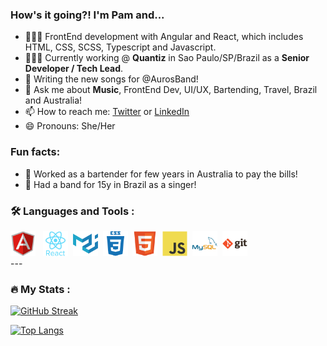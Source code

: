 ### How's it going?! I'm Pam and...

- 👩🏻‍💻 FrontEnd development with Angular and React, which includes HTML, CSS, SCSS, Typescript and Javascript.
- 👩🏻‍💻 Currently working @ **Quantiz** in Sao Paulo/SP/Brazil as a **Senior Developer / Tech Lead**.
- 🎤 Writing the new songs for @AurosBand!
- 💬 Ask me about **Music**, FrontEnd Dev, UI/UX, Bartending, Travel, Brazil and Australia!
- 📫 How to reach me: [Twitter](https://twitter.com/pamgaiguer) or [LinkedIn](https://www.linkedin.com/in/pamellagaiguer/)
- 😄 Pronouns: She/Her
<!-- - 🤔 I’m looking for help with ... -->


### Fun facts: 
- 🍹 Worked as a bartender for few years in Australia to pay the bills! 
- 🎤 Had a band for 15y in Brazil as a singer!
 

### :hammer_and_wrench: Languages and Tools :
<div>
  <img src="https://github.com/devicons/devicon/blob/master/icons/angularjs/angularjs-original.svg" title="Angular alt="Angular" width="40" height="40"> &nbsp;
  <img src="https://github.com/devicons/devicon/blob/master/icons/react/react-original-wordmark.svg" title="React" alt="React" width="40" height="40"/>&nbsp;
  <img src="https://github.com/devicons/devicon/blob/master/icons/materialui/materialui-original.svg" title="Material UI" alt="Material UI" width="40" height="40"/>&nbsp;
<!--   <img src="https://github.com/devicons/devicon/blob/master/icons/flutter/flutter-original.svg" title="Flutter" alt="Flutter" width="40" height="40"/>&nbsp; -->
<!--   <img src="https://github.com/devicons/devicon/blob/master/icons/redux/redux-original.svg" title="Redux" alt="Redux " width="40" height="40"/>&nbsp; -->
  <img src="https://github.com/devicons/devicon/blob/master/icons/css3/css3-plain-wordmark.svg"  title="CSS3" alt="CSS" width="40" height="40"/>&nbsp;
  <img src="https://github.com/devicons/devicon/blob/master/icons/html5/html5-original.svg" title="HTML5" alt="HTML" width="40" height="40"/>&nbsp;
  <img src="https://github.com/devicons/devicon/blob/master/icons/javascript/javascript-original.svg" title="JavaScript" alt="JavaScript" width="40" height="40"/>&nbsp;
<!--   <img src="https://github.com/devicons/devicon/blob/master/icons/firebase/firebase-plain-wordmark.svg" title="Firebase" alt="Firebase" width="40" height="40"/>&nbsp; -->
<!--   <img src="https://github.com/devicons/devicon/blob/master/icons/gatsby/gatsby-original.svg" title="Gatsby"  alt="Gatsby" width="40" height="40"/>&nbsp; -->
  <img src="https://github.com/devicons/devicon/blob/master/icons/mysql/mysql-original-wordmark.svg" title="MySQL"  alt="MySQL" width="40" height="40"/>&nbsp;
<!--   <img src="https://github.com/devicons/devicon/blob/master/icons/nodejs/nodejs-original-wordmark.svg" title="NodeJS" alt="NodeJS" width="40" height="40"/>&nbsp; -->
<!--   <img src="https://github.com/devicons/devicon/blob/master/icons/amazonwebservices/amazonwebservices-plain-wordmark.svg" title="AWS" alt="AWS" width="40" height="40"/>&nbsp; -->
  <img src="https://github.com/devicons/devicon/blob/master/icons/git/git-original-wordmark.svg" title="Git" **alt="Git" width="40" height="40"/>
</div>
---

### :fire: My Stats :
                                                                                                                                               
[![GitHub Streak](https://github-readme-streak-stats.herokuapp.com?user=pamgaiguer&theme=dark&hide_border=true&date_format=j%20M%5B%20Y%5D&mode=weekly)](https://git.io/streak-stats)
                                                                                                                                               
[![Top Langs](https://github-readme-stats.vercel.app/api/top-langs/?username=pamgaiguer&theme=dark&hide_border=true)](https://github.com/anuraghazra/github-readme-stats)

